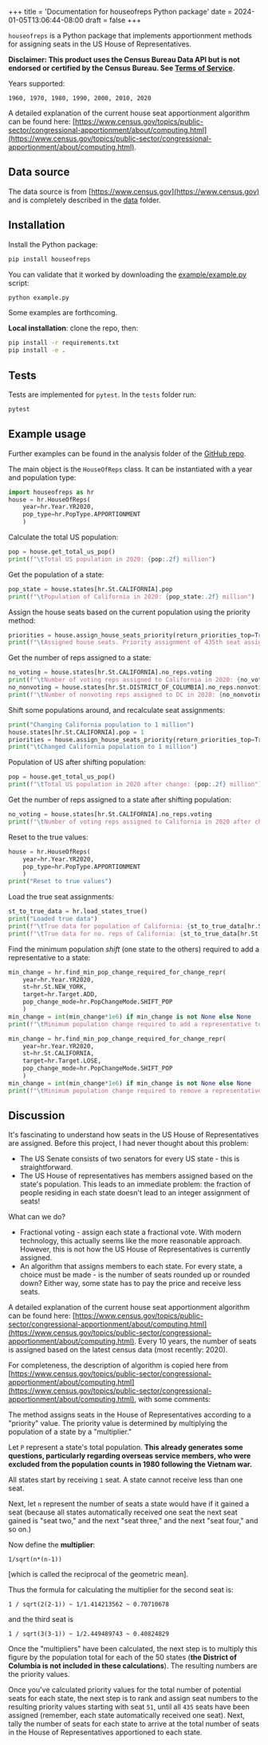 +++
title = 'Documentation for houseofreps Python package'
date = 2024-01-05T13:06:44-08:00
draft = false
+++

`houseofreps` is a Python package that implements apportionment methods for assigning seats in the US House of Representatives.

**Disclaimer: This product uses the Census Bureau Data API but is not endorsed or certified by the Census Bureau. See [Terms of Service](https://www.census.gov/data/developers/about/terms-of-service.html).**

Years supported:
```
1960, 1970, 1980, 1990, 2000, 2010, 2020
```

A detailed explanation of the current house seat apportionment algorithm can be found here: [https://www.census.gov/topics/public-sector/congressional-apportionment/about/computing.html](https://www.census.gov/topics/public-sector/congressional-apportionment/about/computing.html).

## Data source

The data source is from [https://www.census.gov](https://www.census.gov) and is completely described in the [data](data) folder.

## Installation

Install the Python package:
```bash
pip install houseofreps
```

You can validate that it worked by downloading the [example/example.py](example/example.py) script:
```bash
python example.py
```

Some examples are forthcoming.

**Local installation**: clone the repo, then:
```bash
pip install -r requirements.txt
pip install -e .
```

## Tests

Tests are implemented for `pytest`. In the `tests` folder run:
```bash
pytest
```

## Example usage

Further examples can be found in the analysis folder of the [GitHub repo](https://github.com/smrfeld/house-of-reps).

The main object is the `HouseOfReps` class. It can be instantiated with a year and population type:

```python
import houseofreps as hr
house = hr.HouseOfReps(
    year=hr.Year.YR2020, 
    pop_type=hr.PopType.APPORTIONMENT
    )
```

Calculate the total US population:

```python
pop = house.get_total_us_pop()
print(f"\tTotal US population in 2020: {pop:.2f} million")
```

Get the population of a state:

```python
pop_state = house.states[hr.St.CALIFORNIA].pop
print(f"\tPopulation of California in 2020: {pop_state:.2f} million")
```

Assign the house seats based on the current population using the priority method: 

```python
priorities = house.assign_house_seats_priority(return_priorities_top=True, return_priorities_all=False)
print(f"\tAssigned house seats. Priority assignment of 435th seat assigned: {priorities.priorities_top[435]}")
```

Get the number of reps assigned to a state:

```python
no_voting = house.states[hr.St.CALIFORNIA].no_reps.voting
print(f"\tNumber of voting reps assigned to California in 2020: {no_voting}")
no_nonvoting = house.states[hr.St.DISTRICT_OF_COLUMBIA].no_reps.nonvoting
print(f"\tNumber of nonvoting reps assigned to DC in 2020: {no_nonvoting}")
```

Shift some populations around, and recalculate seat assignments:

```python
print("Changing California population to 1 million")
house.states[hr.St.CALIFORNIA].pop = 1
priorities = house.assign_house_seats_priority(return_priorities_top=True, return_priorities_all=False)
print("\tChanged California population to 1 million")
```

Population of US after shifting population:

```python
pop = house.get_total_us_pop()
print(f"\tTotal US population in 2020 after change: {pop:.2f} million")
```

Get the number of reps assigned to a state after shifting population:

```python
no_voting = house.states[hr.St.CALIFORNIA].no_reps.voting
print(f"\tNumber of voting reps assigned to California in 2020 after change: {no_voting}")
```

Reset to the true values:

```python
house = hr.HouseOfReps(
    year=hr.Year.YR2020, 
    pop_type=hr.PopType.APPORTIONMENT
    )
print("Reset to true values")
```

Load the true seat assignments:

```python
st_to_true_data = hr.load_states_true()
print("Loaded true data")
print(f"\tTrue data for population of California: {st_to_true_data[hr.St.CALIFORNIA].year_to_pop}")
print(f"\tTrue data for no. reps of California: {st_to_true_data[hr.St.CALIFORNIA].year_to_no_reps}")
```

Find the minimum population *shift* (one state to the others) required to add a representative to a state:

```python
min_change = hr.find_min_pop_change_required_for_change_repr(
    year=hr.Year.YR2020,
    st=hr.St.NEW_YORK,
    target=hr.Target.ADD,
    pop_change_mode=hr.PopChangeMode.SHIFT_POP
    )
min_change = int(min_change*1e6) if min_change is not None else None
print(f"\tMinimum population change required to add a representative to New York in 2020: {min_change:d} people (*not* million)")

min_change = hr.find_min_pop_change_required_for_change_repr(
    year=hr.Year.YR2020,
    st=hr.St.CALIFORNIA,
    target=hr.Target.LOSE,
    pop_change_mode=hr.PopChangeMode.SHIFT_POP
    )
min_change = int(min_change*1e6) if min_change is not None else None
print(f"\tMinimum population change required to remove a representative from California in 2020: {min_change:d} people (*not* million)")
```

## Discussion

It's fascinating to understand how seats in the US House of Representatives are assigned. Before this project, I had never thought about this problem:
* The US Senate consists of two senators for every US state - this is straightforward.
* The US House of representatives has members assigned based on the state's population. This leads to an immediate problem: the fraction of people residing in each state doesn't lead to an integer assignment of seats!

What can we do?
* Fractional voting - assign each state a fractional vote. With modern technology, this actually seems like the more reasonable approach. However, this is not how the US House of Representatives is currently assigned.
* An algorithm that assigns members to each state. For every state, a choice must be made - is the number of seats rounded up or rounded down? Either way, some state has to pay the price and receive less seats.

A detailed explanation of the current house seat apportionment algorithm can be found here: [https://www.census.gov/topics/public-sector/congressional-apportionment/about/computing.html](https://www.census.gov/topics/public-sector/congressional-apportionment/about/computing.html). Every 10 years, the number of seats is assigned based on the latest census data (most recently: 2020).

For completeness, the description of algorithm is copied here from [https://www.census.gov/topics/public-sector/congressional-apportionment/about/computing.html](https://www.census.gov/topics/public-sector/congressional-apportionment/about/computing.html), with some comments:

The method assigns seats in the House of Representatives according to a "priority" value. The priority value is determined by multiplying the population of a state by a "multiplier."

Let `P` represent a state's total population. **This already generates some questions, particularly regarding overseas service members, who were excluded from the population counts in 1980 following the Vietnam war.**

All states start by receiving `1` seat. A state cannot receive less than one seat.

Next, let `n` represent the number of seats a state would have if it gained a seat (because all states automatically received one seat the next seat gained is "seat two," and the next "seat three," and the next "seat four," and so on.)

Now define the **multiplier**:
```
1/sqrt(n*(n-1))
```
[which is called the reciprocal of the geometric mean].

Thus the formula for calculating the multiplier for the second seat is:
```
1 / sqrt(2(2-1)) ~ 1/1.414213562 ~ 0.70710678
```
and the third seat is
```
1 / sqrt(3(3-1)) ~ 1/2.449489743 ~ 0.40824829
```

Once the "multipliers" have been calculated, the next step is to multiply this figure by the population total for each of the 50 states (**the District of Columbia is not included in these calculations**). The resulting numbers are the priority values.

Once you've calculated priority values for the total number of potential seats for each state, the next step is to rank and assign seat numbers to the resulting priority values starting with seat `51`, until all `435` seats have been assigned (remember, each state automatically received one seat). Next, tally the number of seats for each state to arrive at the total number of seats in the House of Representatives apportioned to each state.
